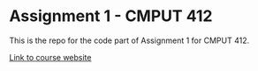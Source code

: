 # Assignment 1 - CMPUT 412

This is the repo for the code part of Assignment 1 for CMPUT 412.

[Link to course website](https://sandhya-ad.github.io/412duckiebot/)
